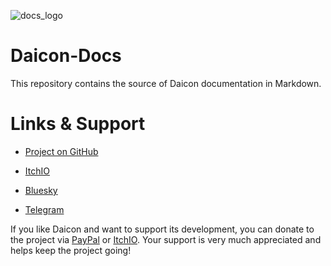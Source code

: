![docs_logo](https://github.com/user-attachments/assets/2abb7b7c-65b4-4971-a054-a6d546568db6)

# Daicon-Docs

This repository contains the source of Daicon documentation in Markdown.

# Links & Support

- [Project on GitHub](https://github.com/arukurei/Daicon)

- [ItchIO](https://alkrei.itch.io/daicon)

- [Bluesky](https://bsky.app/profile/arukurei.bsky.social)

- [Telegram](https://t.me/G_Quasar)

If you like Daicon and want to support its development, you can donate to the project via [PayPal](https://www.paypal.com/donate/?hosted_button_id=LF5SHGQDXK2PG) or [ItchIO](https://alkrei.itch.io/daicon). Your support is very much appreciated and helps keep the project going!